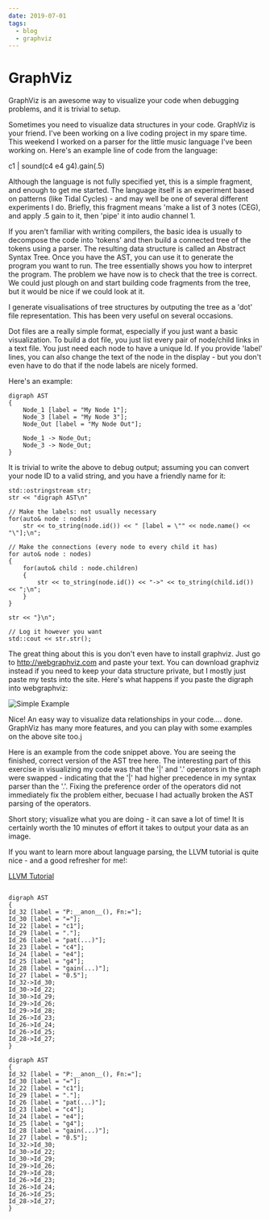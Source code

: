 ```yaml
---
date: 2019-07-01
tags:
  - blog
  - graphviz
---
```


# GraphViz

GraphViz is an awesome way to visualize your code when debugging problems, and it is trivial to setup.

Sometimes you need to visualize data structures in your code.  GraphViz is your friend.
I've been working on a live coding project in my spare time.  This weekend I worked on a parser for the little music language I've been working on.  Here's an example line of code from the language:

c1 | sound(c4 e4 g4).gain(.5)

Although the language is not fully specified yet, this is a simple fragment, and enough to get me started.  The language itself is an experiment based on patterns (like Tidal Cycles) - and may well be one of several different experiments I do.  Briefly, this fragment means 'make a list of 3 notes (CEG), and apply .5 gain to it, then 'pipe' it into audio channel 1.

If you aren't familiar with writing compilers, the basic idea is usually to decompose the code into 'tokens' and then build a connected tree of the tokens using a parser.  The resulting data structure is called an Abstract Syntax Tree.  Once you have the AST, you can use it to generate the program you want to run.  The tree essentially shows you how to interpret the program.  The problem we have now is to check that the tree is correct.  We could just plough on and start building code fragments from the tree, but it would be nice if we could look at it.

I generate visualisations of tree structures by outputing the tree as a 'dot' file representation.  This has been very useful on several occasions.

Dot files are a really simple format, especially if you just want a basic visualization.  To build a dot file, you just list every pair of node/child links in a text file.  You just need each node to have a unique Id.  If you provide 'label' lines, you can also change the text of the node in the display - but you don't even have to do that if the node labels are nicely formed.

Here's an example:

```
digraph AST 
{
    Node_1 [label = "My Node 1"];
    Node_3 [label = "My Node 3"];
    Node_Out [label = "My Node Out"];

    Node_1 -> Node_Out;
    Node_3 -> Node_Out;
}
```

It is trivial to write the above to debug output; assuming you can convert your node ID to a valid string, and you have a friendly name for it:

``` 
std::ostringstream str;
str << "digraph AST\n" 

// Make the labels: not usually necessary
for(auto& node : nodes)
    str << to_string(node.id()) << " [label = \"" << node.name() << "\"];\n";

// Make the connections (every node to every child it has)
for auto& node : nodes)
{
    for(auto& child : node.children)
    {
        str << to_string(node.id()) << "->" << to_string(child.id()) << ";\n";
    }
}

str << "}\n";

// Log it however you want
std::cout << str.str();
```

The great thing about this is you don't even have to install graphviz.  Just go to http://webgraphviz.com and paste your text.  You can download graphviz instead if you need to keep your data structure private, but I mostly just paste my tests into the site.
Here's what happens if you paste the digraph into webgraphviz:

![Simple Example](/img/blog/graphviz/simple_nodes.png)

Nice! An easy way to visualize data relationships in your code.... done.  GraphViz has many more features, and you can play with some examples on the above site too.j

Here is an example from the code snippet above.  You are seeing the finished, correct version of the AST tree here.  The interesting part of this exercise in visualizing my code was that the '|' and '.' operators in the graph were swapped - indicating that the '|' had higher precedence in my syntax parser than the '.'.  Fixing the preference order of the operators did not immediately fix the problem either, becuase I had actually broken the AST parsing of the operators.

Short story; visualize what you are doing - it can save a lot of time!  It is certainly worth the 10 minutes of effort it takes to output your data as an image.

If you want to learn more about language parsing, the LLVM tutorial is quite nice - and a good refresher for me!: 

[LLVM Tutorial](https://llvm.org/docs/tutorial/)

``` 

digraph AST 
{
Id_32 [label = "P:__anon__(), Fn:="];
Id_30 [label = "="];
Id_22 [label = "c1"];
Id_29 [label = "."];
Id_26 [label = "pat(...)"];
Id_23 [label = "c4"];
Id_24 [label = "e4"];
Id_25 [label = "g4"];
Id_28 [label = "gain(...)"];
Id_27 [label = "0.5"];
Id_32->Id_30;
Id_30->Id_22;
Id_30->Id_29;
Id_29->Id_26;
Id_29->Id_28;
Id_26->Id_23;
Id_26->Id_24;
Id_26->Id_25;
Id_28->Id_27;
}
```

```{.graphviz}
digraph AST 
{
Id_32 [label = "P:__anon__(), Fn:="];
Id_30 [label = "="];
Id_22 [label = "c1"];
Id_29 [label = "."];
Id_26 [label = "pat(...)"];
Id_23 [label = "c4"];
Id_24 [label = "e4"];
Id_25 [label = "g4"];
Id_28 [label = "gain(...)"];
Id_27 [label = "0.5"];
Id_32->Id_30;
Id_30->Id_22;
Id_30->Id_29;
Id_29->Id_26;
Id_29->Id_28;
Id_26->Id_23;
Id_26->Id_24;
Id_26->Id_25;
Id_28->Id_27;
}
```


